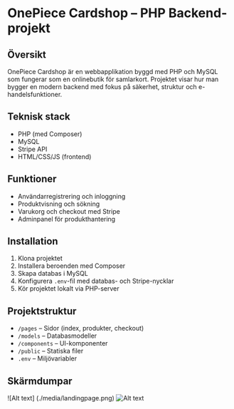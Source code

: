 # OnePiece Cardshop – PHP Backend-projekt

## Översikt
OnePiece Cardshop är en webbapplikation byggd med PHP och MySQL som fungerar som en onlinebutik för samlarkort. Projektet visar hur man bygger en modern backend med fokus på säkerhet, struktur och e-handelsfunktioner.

## Teknisk stack
- PHP (med Composer)
- MySQL
- Stripe API
- HTML/CSS/JS (frontend)

## Funktioner
- Användarregistrering och inloggning
- Produktvisning och sökning
- Varukorg och checkout med Stripe
- Adminpanel för produkthantering

## Installation
1. Klona projektet
2. Installera beroenden med Composer
3. Skapa databas i MySQL
4. Konfigurera `.env`-fil med databas- och Stripe-nycklar
5. Kör projektet lokalt via PHP-server

## Projektstruktur
- `/pages` – Sidor (index, produkter, checkout)
- `/models` – Databasmodeller
- `/components` – UI-komponenter
- `/public` – Statiska filer
- `.env` – Miljövariabler

## Skärmdumpar
![Alt text] (./media/landingpage.png)
![Alt text](https://s3.ezgif.com/tmp/ezgif-3cde571d407a45.gif)

